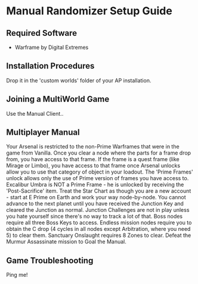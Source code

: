 # Manual Randomizer Setup Guide

## Required Software

- Warframe by Digital Extremes

## Installation Procedures

Drop it in the 'custom worlds' folder of your AP installation.

## Joining a MultiWorld Game

Use the Manual Client..

## Multiplayer Manual

Your Arsenal is restricted to the non-Prime Warframes that were in the game from Vanilla.
Once you clear a node where the parts for a frame drop from, you have access to that frame.
If the frame is a quest frame (like Mirage or Limbo), you have access to that frame once 
Arsenal unlocks allow you to use that category of object in your loadout.
The 'Prime Frames' unlock allows only the use of Prime version of frames you have access to.
Excalibur Umbra is NOT a Prime Frame - he is unlocked by receiving the 'Post-Sacrifice' item.
Treat the Star Chart as though you are a new account - start at E Prime on Earth and work your way node-by-node.
You cannot advance to the next planet until you have received the Junction Key and cleared the Junction as normal.
Junction Challenges are not in play unless you hate yourself since there's no way to track a lot of that.
Boss nodes require all three Boss Keys to access.
Endless mission nodes require you to obtain the C drop (4 cycles in all nodes except Arbitration, where you need 5) to clear them.
Sanctuary Onslaught requires 8 Zones to clear.
Defeat the Murmur Assassinate mission to Goal the Manual.

## Game Troubleshooting

Ping me!